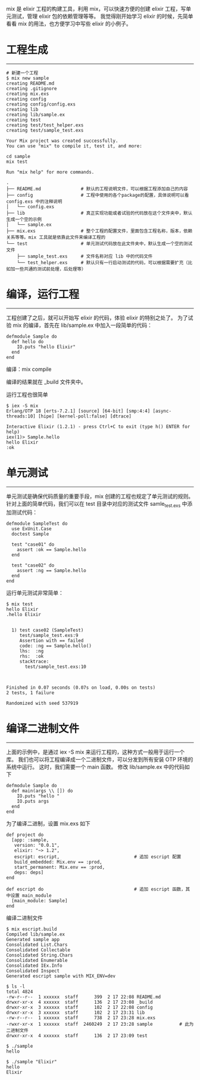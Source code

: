 mix 是 elixir 工程的构建工具，利用 mix，可以快速方便的创建 elixir 工程，写单元测试，管理 elixir 包的依赖管理等等。
我觉得刚开始学习 elixir 的时候，先简单看看 mix 的用法，也方便学习中写些 elixir 的小例子。

# 工程生成

-------------------------------------------------------------------------------

    # 新建一个工程
    $ mix new sample
    creating README.md
    creating .gitignore
    creating mix.exs
    creating config
    creating config/config.exs
    creating lib
    creating lib/sample.ex
    creating test
    creating test/test_helper.exs
    creating test/sample_test.exs
    
    Your Mix project was created successfully.
    You can use "mix" to compile it, test it, and more:
    
    cd sample
    mix test
    
    Run "mix help" for more commands.

    .
    ├── README.md               # 默认的工程说明文件，可以根据工程添加自己的内容
    ├── config                  # 工程中使用的各个package的配置，具体说明可以看 config.exs 中的注释说明
    │   └── config.exs
    ├── lib                     # 真正实现功能或者试验的代码放在这个文件夹中，默认生成一个空的示例
    │   └── sample.ex
    ├── mix.exs                 # 整个工程的配置文件，里面包含工程名称，版本，依赖关系等等。mix 工具就是依靠此文件来编译工程的
    └── test                    # 单元测试代码放在此文件夹中，默认生成一个空的测试文件
        ├── sample_test.exs     # 文件名称对应 lib 中的代码文件
        └── test_helper.exs     # 默认只有一行启动测试的代码，可以根据需要扩充（比如加一些共通的测试前处理，后处理等）

# 编译，运行工程

-------------------------------------------------------------------------------

工程创建了之后，就可以开始写 elixir 的代码，体验 elixir 的特别之处了。
为了试验 mix 的编译，首先在 lib/sample.ex 中加入一段简单的代码：

    defmodule Sample do
      def hello do
        IO.puts "hello Elixir"
      end
    end

编译：mix compile

编译的结果就在 \_build 文件夹中。

运行工程也很简单

    $ iex -S mix
    Erlang/OTP 18 [erts-7.2.1] [source] [64-bit] [smp:4:4] [async-threads:10] [hipe] [kernel-poll:false] [dtrace]
    
    Interactive Elixir (1.2.1) - press Ctrl+C to exit (type h() ENTER for help)
    iex(1)> Sample.hello
    hello Elixir
    :ok

# 单元测试

-------------------------------------------------------------------------------

单元测试是确保代码质量的重要手段，mix 创建的工程也规定了单元测试的规则。
针对上面的简单代码，我们可以在 test 目录中对应的测试文件 samle<sub>test.exs</sub> 中添加测试代码：

    defmodule SampleTest do
      use ExUnit.Case
      doctest Sample
    
      test "case01" do
        assert :ok == Sample.hello
      end
    
      test "case02" do
        assert :ng == Sample.hello
      end
    end

运行单元测试非常简单：

    $ mix test
    hello Elixir
    .hello Elixir
    
    
      1) test case02 (SampleTest)
         test/sample_test.exs:9
         Assertion with == failed
         code: :ng == Sample.hello()
         lhs:  :ng
         rhs:  :ok
         stacktrace:
           test/sample_test.exs:10
    
    
    
    Finished in 0.07 seconds (0.07s on load, 0.00s on tests)
    2 tests, 1 failure
    
    Randomized with seed 537919

# 编译二进制文件

-------------------------------------------------------------------------------

上面的示例中，是通过 iex -S mix 来运行工程的，这种方式一般用于运行一个库。
我们也可以将工程编译成一个二进制文件，可以分发到所有安装 OTP 环境的系统中运行。
这时，我们需要一个 main 函数。
修改 lib/sample.ex 中的代码如下

    defmodule Sample do
      def main(args \\ []) do
        IO.puts "hello "
        IO.puts args
      end
    end

为了编译二进制，设置 mix.exs 如下

    def project do
      [app: :sample,
       version: "0.0.1",
       elixir: "~> 1.2",
       escript: escript,                            # 追加 escript 配置
       build_embedded: Mix.env == :prod,
       start_permanent: Mix.env == :prod,
       deps: deps]
    end
    
    def escript do                                  # 追加 escript 函数，其中设置 main_module
      [main_module: Sample]
    end

编译二进制文件

    $ mix escript.build
    Compiled lib/sample.ex
    Generated sample app
    Consolidated List.Chars
    Consolidated Collectable
    Consolidated String.Chars
    Consolidated Enumerable
    Consolidated IEx.Info
    Consolidated Inspect
    Generated escript sample with MIX_ENV=dev
    
    $ ls -l
    total 4824
    -rw-r--r--  1 xxxxxx  staff      399  2 17 22:08 README.md
    drwxr-xr-x  4 xxxxxx  staff      136  2 17 23:08 _build
    drwxr-xr-x  3 xxxxxx  staff      102  2 17 22:08 config
    drwxr-xr-x  3 xxxxxx  staff      102  2 17 23:31 lib
    -rw-r--r--  1 xxxxxx  staff      738  2 17 23:28 mix.exs
    -rwxr-xr-x  1 xxxxxx  staff  2460249  2 17 23:28 sample          # 此为二进制文件
    drwxr-xr-x  4 xxxxxx  staff      136  2 17 23:09 test
    
    $ ./sample
    hello
    
    $ ./sample "Elixir"
    hello
    Elixir

